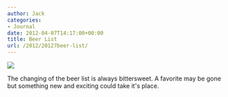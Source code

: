 ```yaml
---
author: Jack
categories:
- Journal
date: 2012-04-07T14:17:00+00:00
title: Beer List
url: /2012/20127beer-list/
---
```


![][1] 

The changing of the beer list is always bittersweet. A favorite may be gone but something new and exciting could take it's place.

 [1]: /img/2012/07/beer-list.jpeg